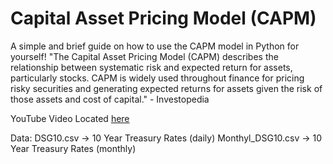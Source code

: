 # Capital Asset Pricing Model (CAPM)
A simple and brief guide on how to use the CAPM model in Python for yourself! 
"The Capital Asset Pricing Model (CAPM) describes the relationship between systematic risk and expected return for assets, particularly stocks. CAPM is widely used throughout finance for pricing risky securities and generating expected returns for assets given the risk of those assets and cost of capital." - Investopedia

YouTube Video Located [here](https://youtu.be/DhIRFx_O0w0)

Data: 
DSG10.csv -> 10 Year Treasury Rates (daily)
Monthyl_DSG10.csv -> 10 Year Treasury Rates (monthly)

